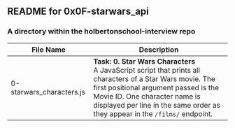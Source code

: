 ## README for 0x0F-starwars_api ##
### A directory within the holbertonschool-interview repo ###

| File Name | Description |
| --------- | ----------- |
| 0-starwars_characters.js | **Task: 0. Star Wars Characters** <br> A JavaScript script that prints all characters of a Star Wars movie. The first positional argument passed is the Movie ID. One character name is displayed per line in the same order as they appear in the `/films/` endpoint. |
